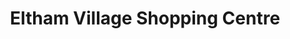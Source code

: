 ---
title: "Eltham Village Shopping Centre"
url: /eltham/eltham-village-shopping-centre/
shop: Einkaufszentrum
---